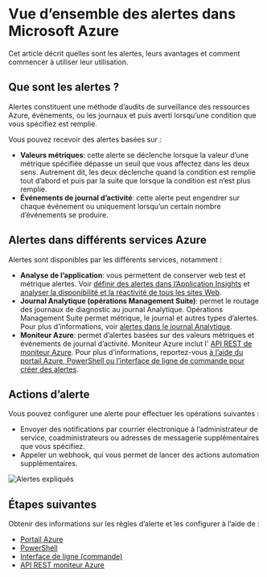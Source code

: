 <properties
    pageTitle="Vue d’ensemble des alertes dans Microsoft Azure | Microsoft Azure"
    description="Alertes permettent de contrôler les mesures de ressources Azure, les événements ou les journaux et recevoir une notification lorsqu’une condition que vous spécifiez est remplie."
    authors="rboucher"
    manager="carolz"
    editor=""
    services="monitoring-and-diagnostics"
    documentationCenter="monitoring-and-diagnostics"/>

<tags
    ms.service="monitoring-and-diagnostics"
    ms.workload="na"
    ms.tgt_pltfrm="na"
    ms.devlang="na"
    ms.topic="article"
    ms.date="09/24/2016"
    ms.author="robb"/>

# <a name="overview-of-alerts-in-microsoft-azure"></a>Vue d’ensemble des alertes dans Microsoft Azure


Cet article décrit quelles sont les alertes, leurs avantages et comment commencer à utiliser leur utilisation.  

## <a name="what-are-alerts"></a>Que sont les alertes ?
Alertes constituent une méthode d’audits de surveillance des ressources Azure, événements, ou les journaux et puis averti lorsqu’une condition que vous spécifiez est remplie.

Vous pouvez recevoir des alertes basées sur :

- **Valeurs métriques**: cette alerte se déclenche lorsque la valeur d’une métrique spécifiée dépasse un seuil que vous affectez dans les deux sens. Autrement dit, les deux déclenche quand la condition est remplie tout d’abord et puis par la suite que lorsque la condition est n’est plus remplie.
- **Événements de journal d’activité**: cette alerte peut engendrer sur chaque événement ou uniquement lorsqu’un certain nombre d’événements se produire.

## <a name="alerts-in-different-azure-services"></a>Alertes dans différents services Azure

Alertes sont disponibles par les différents services, notamment :

- **Analyse de l’application**: vous permettent de conserver web test et métrique alertes. Voir [définir des alertes dans l’Application Insights](../application-insights/app-insights-alerts.md) et [analyser la disponibilité et la réactivité de tous les sites Web](../application-insights/app-insights-monitor-web-app-availability.md).
- **Journal Analytique (opérations Management Suite)**: permet le routage des journaux de diagnostic au journal Analytique. Opérations Management Suite permet métrique, le journal et autres types d’alertes. Pour plus d’informations, voir [alertes dans le journal Analytique](../log-analytics/log-analytics-alerts.md).  
- **Moniteur Azure**: permet d’alertes basées sur des valeurs métriques et événements de journal d’activité. Moniteur Azure inclut l' [API REST de moniteur Azure](https://msdn.microsoft.com/library/dn931943.aspx).  Pour plus d’informations, reportez-vous [à l’aide du portail Azure, PowerShell ou l’interface de ligne de commande pour créer des alertes](insights-alerts-portal.md).

## <a name="alert-actions"></a>Actions d’alerte
Vous pouvez configurer une alerte pour effectuer les opérations suivantes :

- Envoyer des notifications par courrier électronique à l’administrateur de service, coadministrateurs ou adresses de messagerie supplémentaires que vous spécifiez.
- Appeler un webhook, qui vous permet de lancer des actions automation supplémentaires.

 ![Alertes expliqués](./media/monitoring-overview-alerts/AlertsOverviewResource3.png)


## <a name="next-steps"></a>Étapes suivantes

Obtenir des informations sur les règles d’alerte et les configurer à l’aide de :

- [Portail Azure](insights-alerts-portal.md)
- [PowerShell](insights-alerts-powershell.md)
- [Interface de ligne (commande)](insights-alerts-command-line-interface.md)
- [API REST moniteur Azure](https://msdn.microsoft.com/library/azure/dn931945.aspx)
